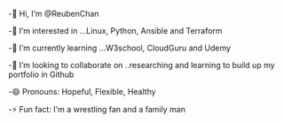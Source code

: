 -👋 Hi, I’m @ReubenChan

-👀 I’m interested in ...Linux, Python, Ansible and Terraform 

-🌱 I’m currently learning ...W3school, CloudGuru and Udemy

-💞️ I’m looking to collaborate on ..researching and learning to build up my portfolio in Github 

-😄 Pronouns: Hopeful, Flexible, Healthy

-⚡ Fun fact: I'm a wrestling fan and a family man
<!---
ReubenChan/ReubenChan is a ✨ special ✨ repository because its `README.md` (this file) appears on your GitHub profile.
You can click the Preview link to take a look at your changes.
--->
